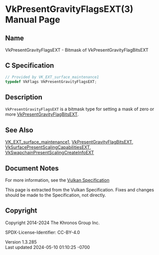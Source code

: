 # VkPresentGravityFlagsEXT(3) Manual Page

## Name

VkPresentGravityFlagsEXT - Bitmask of VkPresentGravityFlagBitsEXT



## <a href="#_c_specification" class="anchor"></a>C Specification

``` c
// Provided by VK_EXT_surface_maintenance1
typedef VkFlags VkPresentGravityFlagsEXT;
```

## <a href="#_description" class="anchor"></a>Description

`VkPresentGravityFlagsEXT` is a bitmask type for setting a mask of zero
or more [VkPresentGravityFlagBitsEXT](https://registry.khronos.org/vulkan/specs/1.3-extensions/man/html/VkPresentGravityFlagBitsEXT.html).

## <a href="#_see_also" class="anchor"></a>See Also

[VK_EXT_surface_maintenance1](https://registry.khronos.org/vulkan/specs/1.3-extensions/man/html/VK_EXT_surface_maintenance1.html),
[VkPresentGravityFlagBitsEXT](https://registry.khronos.org/vulkan/specs/1.3-extensions/man/html/VkPresentGravityFlagBitsEXT.html),
[VkSurfacePresentScalingCapabilitiesEXT](https://registry.khronos.org/vulkan/specs/1.3-extensions/man/html/VkSurfacePresentScalingCapabilitiesEXT.html),
[VkSwapchainPresentScalingCreateInfoEXT](https://registry.khronos.org/vulkan/specs/1.3-extensions/man/html/VkSwapchainPresentScalingCreateInfoEXT.html)

## <a href="#_document_notes" class="anchor"></a>Document Notes

For more information, see the <a
href="https://registry.khronos.org/vulkan/specs/1.3-extensions/html/vkspec.html#VkPresentGravityFlagsEXT"
target="_blank" rel="noopener">Vulkan Specification</a>

This page is extracted from the Vulkan Specification. Fixes and changes
should be made to the Specification, not directly.

## <a href="#_copyright" class="anchor"></a>Copyright

Copyright 2014-2024 The Khronos Group Inc.

SPDX-License-Identifier: CC-BY-4.0

Version 1.3.285  
Last updated 2024-05-10 01:10:25 -0700
